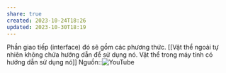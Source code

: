 ```yaml
---
share: true
created: 2023-10-24T18:26
updated: 2023-10-30T18:19
---
```

Phần giao tiếp (interface) đó sẽ gồm các phương thức. [[Vật thể ngoài tự nhiên không chứa hướng dẫn để sử dụng nó. Vật thể trong máy tính có hướng dẫn sử dụng nó]]
Nguồn::![YouTube](https://youtu.be/KyTUN6_Z9TM)
